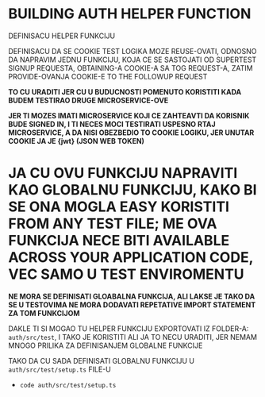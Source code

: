 # BUILDING AUTH HELPER FUNCTION

DEFINISACU HELPER FUNKCIJU

DEFINISACU DA SE COOKIE TEST LOGIKA MOZE REUSE-OVATI, ODNOSNO DA NAPRAVIM JEDNU FUNKCIJU, KOJA CE SE SASTOJATI OD SUPERTEST SIGNUP REQUESTA, OBTAINING-A COOKIE-A SA TOG REQUEST-A, ZATIM PROVIDE-OVANJA COOKIE-E TO THE FOLLOWUP REQUEST

**TO CU URADITI JER CU U BUDUCNOSTI POMENUTO KORISTITI KADA BUDEM TESTIRAO DRUGE MICROSERVICE-OVE**

**JER TI MOZES IMATI MICROSERVICE KOJI CE ZAHTEAVTI DA KORISNIK BUDE SIGNED IN, I TI NECES MOCI TESTIRATI USPESNO RTAJ MICROSERVICE, A DA NISI OBEZBEDIO TO COOKIE LOGIKU, JER UNUTAR COOKIE JA JE {jwt} (JSON WEB TOKEN)**

# JA CU OVU FUNKCIJU NAPRAVITI KAO GLOBALNU FUNKCIJU, KAKO BI SE ONA MOGLA EASY KORISTITI FROM ANY TEST FILE; ME OVA FUNKCIJA NECE BITI AVAILABLE ACROSS YOUR APPLICATION CODE, VEC SAMO U TEST ENVIROMENTU

**NE MORA SE DEFINISATI GLOABALNA FUNKCIJA, ALI LAKSE JE TAKO DA SE U TESTOVIMA NE MORA DODAVATI REPETATIVE IMPORT STATEMENT ZA TOM FUNKCIJOM**

DAKLE TI SI MOGAO TU HELPER FUNKCIJU EXPORTOVATI IZ FOLDER-A: `auth/src/test`, I TAKO JE KORISTITI ALI JA TO NECU URADITI, JER NEMAM MNOGO PRILIKA ZA DEFINISANJEM GLOBALNE FUNKCIJE

TAKO DA CU SADA DEFINISATI GLOBALNU FUNKCIJU U `auth/src/test/setup.ts` FILE-U

- `code auth/src/test/setup.ts`

```ts

```

